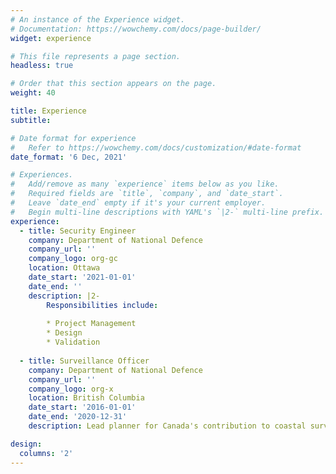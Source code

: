 ```yaml
---
# An instance of the Experience widget.
# Documentation: https://wowchemy.com/docs/page-builder/
widget: experience

# This file represents a page section.
headless: true

# Order that this section appears on the page.
weight: 40

title: Experience
subtitle:

# Date format for experience
#   Refer to https://wowchemy.com/docs/customization/#date-format
date_format: '6 Dec, 2021'

# Experiences.
#   Add/remove as many `experience` items below as you like.
#   Required fields are `title`, `company`, and `date_start`.
#   Leave `date_end` empty if it's your current employer.
#   Begin multi-line descriptions with YAML's `|2-` multi-line prefix.
experience:
  - title: Security Engineer 
    company: Department of National Defence
    company_url: ''
    company_logo: org-gc
    location: Ottawa
    date_start: '2021-01-01'
    date_end: ''
    description: |2-
        Responsibilities include:
        
        * Project Management
        * Design
        * Validation
        
  - title: Surveillance Officer 
    company: Department of National Defence
    company_url: ''
    company_logo: org-x
    location: British Columbia
    date_start: '2016-01-01'
    date_end: '2020-12-31'
    description: Lead planner for Canada's contribution to coastal surveillance. 

design:
  columns: '2'
---
```

